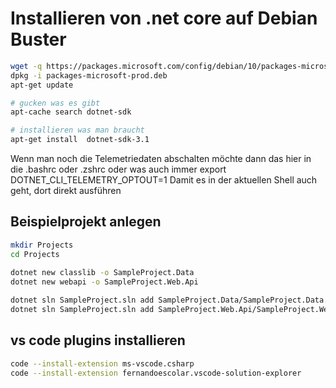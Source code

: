 # Installieren von .net core auf Debian Buster
```bash
wget -q https://packages.microsoft.com/config/debian/10/packages-microsoft-prod.deb
dpkg -i packages-microsoft-prod.deb 
apt-get update

# gucken was es gibt
apt-cache search dotnet-sdk

# installieren was man braucht
apt-get install  dotnet-sdk-3.1
```
Wenn man noch die Telemetriedaten abschalten möchte dann das hier in die .bashrc oder .zshrc oder was auch immer
export DOTNET_CLI_TELEMETRY_OPTOUT=1
Damit es in der aktuellen Shell auch geht, dort direkt ausführen

## Beispielprojekt anlegen
```bash
mkdir Projects  
cd Projects

dotnet new classlib -o SampleProject.Data  
dotnet new webapi -o SampleProject.Web.Api  
      
dotnet sln SampleProject.sln add SampleProject.Data/SampleProject.Data.csproj  
dotnet sln SampleProject.sln add SampleProject.Web.Api/SampleProject.Web.Api.csproj  
```
## vs code plugins installieren
```bash
code --install-extension ms-vscode.csharp
code --install-extension fernandoescolar.vscode-solution-explorer  
```
